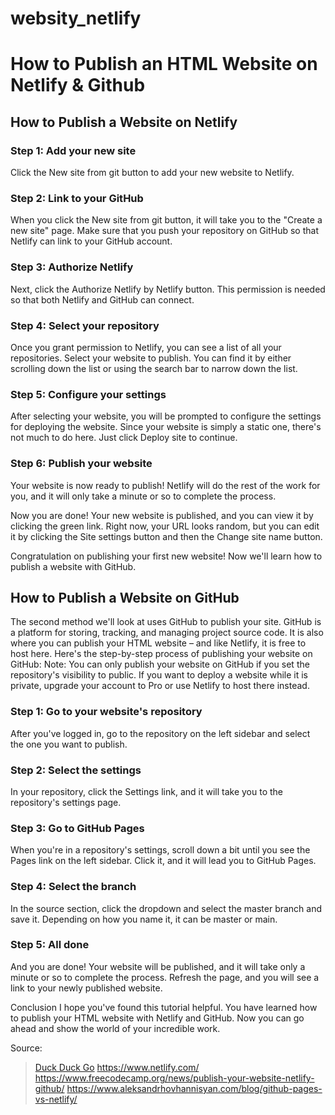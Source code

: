 # websity_netlify

# How to Publish an HTML Website on Netlify & Github

## How to Publish a Website on Netlify

### Step 1: Add your new site
Click the New site from git button to add your new website to Netlify.

### Step 2: Link to your GitHub
When you click the New site from git button, it will take you to the "Create a new site" page. Make sure that you push your repository on GitHub so that Netlify can link to your GitHub account.

### Step 3: Authorize Netlify
Next, click the Authorize Netlify by Netlify button. This permission is needed so that both Netlify and GitHub can connect.

### Step 4: Select your repository
Once you grant permission to Netlify, you can see a list of all your repositories. Select your website to publish. You can find it by either scrolling down the list or using the search bar to narrow down the list.

### Step 5: Configure your settings
After selecting your website, you will be prompted to configure the settings for deploying the website. Since your website is simply a static one, there's not much to do here. Just click Deploy site to continue.

### Step 6: Publish your website
Your website is now ready to publish! Netlify will do the rest of the work for you, and it will only take a minute or so to complete the process.

Now you are done! Your new website is published, and you can view it by clicking the green link.
Right now, your URL looks random, but you can edit it by clicking the Site settings button and then the Change site name button.

Congratulation on publishing your first new website! Now we'll learn how to publish a website with GitHub.

## How to Publish a Website on GitHub

The second method we'll look at uses GitHub to publish your site. GitHub is a platform for storing, tracking, and managing project source code. It is also where you can publish your HTML website – and like Netlify, it is free to host here.
Here's the step-by-step process of publishing your website on GitHub:
Note: You can only publish your website on GitHub if you set the repository's visibility to public. If you want to deploy a website while it is private, upgrade your account to Pro or use Netlify to host there instead.

### Step 1: Go to your website's repository
After you've logged in, go to the repository on the left sidebar and select the one you want to publish.

### Step 2: Select the settings
In your repository, click the Settings link, and it will take you to the repository's settings page.

### Step 3: Go to GitHub Pages
When you're in a repository's settings, scroll down a bit until you see the Pages link on the left sidebar. Click it, and it will lead you to GitHub Pages.

### Step 4: Select the branch
In the source section, click the dropdown and select the master branch and save it. Depending on how you name it, it can be master or main.

### Step 5: All done
And you are done! Your website will be published, and it will take only a minute or so to complete the process. Refresh the page, and you will see a link to your newly published website.

Conclusion
I hope you've found this tutorial helpful. You have learned how to publish your HTML website with Netlify and GitHub. Now you can go ahead and show the world of your incredible work.

Source:
> [Duck Duck Go](https://duckduckgo.com) https://www.netlify.com/
> https://www.freecodecamp.org/news/publish-your-website-netlify-github/
> https://www.aleksandrhovhannisyan.com/blog/github-pages-vs-netlify/
